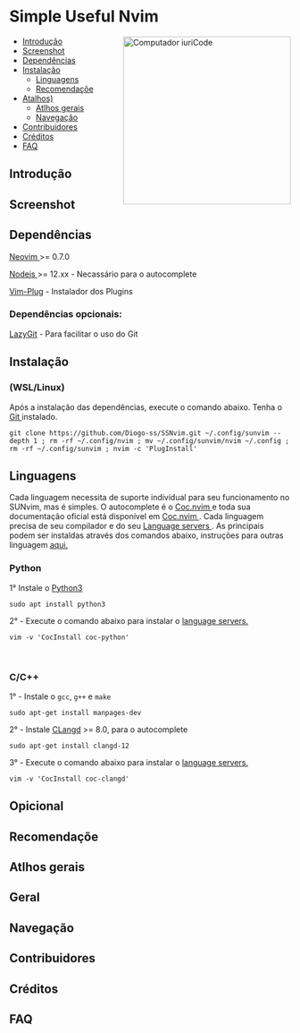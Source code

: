 # Simple Useful Nvim

<img src="https://github.com/Diogo-ss/SUNvim/blob/main/screenshot/20220625_000531.png" min-width="200px" max-width="200px" width="300px" align="right" alt="Computador iuriCode">

- [Introdução](#introdução)
- [Screenshot](#screenshot)
- [Dependências](#dependências)
- [Instalação](#instalação)
  - [Linguagens](#linguagens)
  - [Recomendaçõe](#recomendaçõe)
- [Atalhos)](#atalhos)
  - [Atlhos gerais](#atlhos-gerais)
  - [Navegação](#navegação)
- [Contribuidores](#contribuidores)
- [Créditos](#créditos)
- [FAQ](#faq)

## Introdução

## Screenshot

## Dependências
<a href="https://neovim.io/" target="_blank"> Neovim </a> >= 0.7.0<p>
<a href="https://nodejs.org" target="_blank"> Nodejs </a> >= 12.xx - Necassário para o autocomplete<p>
<a href="https://github.com/junegunn/vim-plug" target="_blank"> Vim-Plug</a> - Instalador dos Plugins<p>

### Dependências opcionais:
<a href="https://github.com/jesseduffield/lazygit" target="_blank"> LazyGit</a> - Para facilitar o uso do Git<p>

## Instalação 
### (WSL/Linux)
Após a instalação das dependências, execute o comando abaixo. Tenha o <a href="https://git-scm.com/" target="_blank"> Git </a> instalado.<p>
```shell
git clone https://github.com/Diogo-ss/SSNvim.git ~/.config/sunvim --depth 1 ; rm -rf ~/.config/nvim ; mv ~/.config/sunvim/nvim ~/.config ; rm -rf ~/.config/sunvim ; nvim -c 'PlugInstall'
```
## Linguagens
Cada linguagem necessita de suporte indivídual para seu funcionamento no SUNvim, mas é simples. O autocomplete é o <a href="https://github.com/neoclide/coc.nvim" target="_blank"> Coc.nvim </a> e toda sua documentação oficial está disponível em <a href="https://github.com/neoclide/coc.nvim" target="_blank"> Coc.nvim </a>. Cada linguagem precisa de seu compilador e do seu <a href="https://github.com/neoclide/coc.nvim/wiki/Language-servers#supported-features" target="_blank"> Language servers </a>. As principais podem ser instaldas através dos comandos abaixo, instruções para outras linguagem <a href="" target="_blank"> aqui.</a><p>
  
### Python
1° Instale o <a href="https://www.python.org/downloads/" target="_blank"> Python3 </a>
``` shell
sudo apt install python3
```
2° - Execute o comando abaixo para instalar o <a href="https://github.com/neoclide/coc.nvim/wiki/Language-servers#supported-features" target="_blank"> language servers.</a>
``` shell
vim -v 'CocInstall coc-python'
```
<br />
 
### C/C++
1° - Instale o ```gcc```, ```g++``` e ```make```

``` shell
sudo apt-get install manpages-dev
```
2° - Instale <a href="https://clangd.llvm.org/installation.html" target="_blank"> CLangd</a> >= 8.0, para o autocomplete
``` shell
sudo apt-get install clangd-12
```
3° - Execute o comando abaixo para instalar o <a href="https://github.com/neoclide/coc.nvim/wiki/Language-servers#supported-features" target="_blank"> language servers.</a>
``` shell
vim -v 'CocInstall coc-clangd'
```
  
## Opicional

## Recomendaçõe

## Atlhos gerais

## Geral

## Navegação

## Contribuidores

## Créditos

## FAQ
